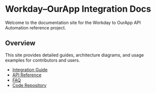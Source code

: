 # Workday–OurApp Integration Docs

Welcome to the documentation site for the Workday to OurApp API Automation reference project.

## Overview
This site provides detailed guides, architecture diagrams, and usage examples for contributors and users.

- [Integration Guide](integration-guide.md)
- [API Reference](api.md)
- [FAQ](faq.md)
- [Code Repository](https://github.com/rneild/rneildrepotest01)
